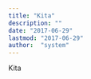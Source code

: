 ```yaml
---
title: "Kita"
description: ""
date: "2017-06-29"
lastmod: "2017-06-29"
author:  "system"
---
```


Kita

